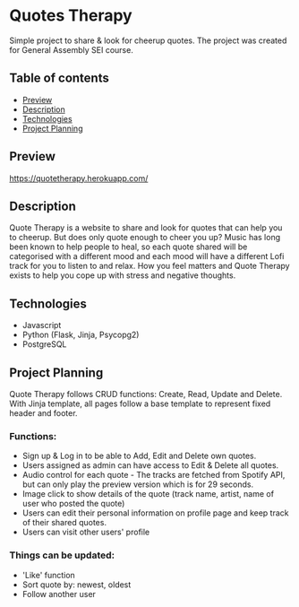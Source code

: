 # Quotes Therapy
Simple project to share & look for cheerup quotes. The project was created for General Assembly SEI course.

## Table of contents
* [Preview](#preview)
* [Description](#description)
* [Technologies](#technologies)
* [Project Planning](#project-planning)

## Preview
https://quotetherapy.herokuapp.com/

## Description
Quote Therapy is a website to share and look for quotes that can help you to cheerup. But does only quote enough to cheer you up? Music has long been known to help people to heal, so each quote shared will be categorised with a different mood and each mood will have a different Lofi track for you to listen to and relax. How you feel matters and Quote Therapy exists to help you cope up with stress and negative thoughts.

## Technologies
* Javascript
* Python (Flask, Jinja, Psycopg2)
* PostgreSQL

## Project Planning
Quote Therapy follows CRUD functions: Create, Read, Update and Delete. With Jinja template, all pages follow a base template to represent fixed header and footer.

### Functions:
* Sign up & Log in to be able to Add, Edit and Delete own quotes.
* Users assigned as admin can have access to Edit & Delete all quotes.
* Audio control for each quote - The tracks are fetched from Spotify API, but can only play the preview version which is for 29 seconds.
* Image click to show details of the quote (track name, artist, name of user who posted the quote)
* Users can edit their personal information on profile page and keep track of their shared quotes.
* Users can visit other users' profile

### Things can be updated:
* 'Like' function
* Sort quote by: newest, oldest
* Follow another user



